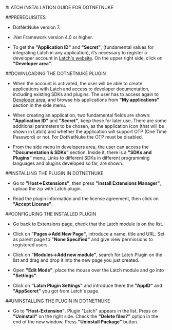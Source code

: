 #LATCH INSTALLATION GUIDE FOR DOTNETNUKE


##PREREQUISITES
* DotNetNuke version 7.

* .Net Framework version 4.0 or higher.

* To get the **"Application ID"** and **"Secret"**, (fundamental values for integrating Latch in any application), it’s necessary to register a developer account in [Latch's website](https://latch.elevenpaths.com). On the upper right side, click on **"Developer area"**.


##DOWNLOADING THE DOTNETNUKE PLUGIN
 * When the account is activated, the user will be able to create applications with Latch and access to developer documentation, including existing SDKs and plugins. The user has to access again to [Developer area](https://latch.elevenpaths.com/www/developerArea), and browse his applications from **"My applications"** section in the side menu.

* When creating an application, two fundamental fields are shown: **"Application ID"** and **"Secret"**, keep these for later use. There are some additional parameters to be chosen, as the application icon (that will be shown in Latch) and whether the application will support OTP  (One Time Password) or not. For DotNetNuke the OTP must be disabled.

* From the side menu in developers area, the user can access the **"Documentation & SDKs"** section. Inside it, there is a **"SDKs and Plugins"** menu. Links to different SDKs in different programming languages and plugins developed so far, are shown.

##INSTALLING THE PLUGIN IN DOTNETNUKE
* Go to **"Host->Extensions"**, then press **"Install Extensions Manager"**, upload the zip with Latch plugin.

* Read the plugin information and the license agreement, then click on **"Accept License"**.


##CONFIGURING THE INSTALLED PLUGIN
* Go back to Extensions page, check that the Latch module is on the list.

* Click on **"Pages->Add New Page"**, introduce a name, title and URL. Set as parent page to **"None Specified"** and give view permissions to registered users.

* Click on **"Modules->Add new module"**, search for Latch Plugin on the list and drag and drop it into the new page you just created.

* Open **"Edit Mode"**, place the mouse over the Latch module and go into **"Settings"**.

* Click on **"Latch Plugin Settings"** and introduce there the **"AppID"** and **"AppSecret"** you got from Latch's page.


##UNINSTALLING THE PLUGIN IN DOTNETNUKE
* Go to **"Host-Extension"**. Plugin "Latch" appears in the list. Press on **"Uninstall"** on the right side. Check the **"Delete files?"** option in the end of the new window. Press **"Uninstall Package"** button.

